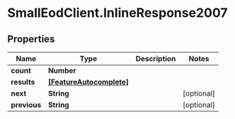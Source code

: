 # SmallEodClient.InlineResponse2007

## Properties

Name | Type | Description | Notes
------------ | ------------- | ------------- | -------------
**count** | **Number** |  | 
**results** | [**[FeatureAutocomplete]**](FeatureAutocomplete.md) |  | 
**next** | **String** |  | [optional] 
**previous** | **String** |  | [optional] 


